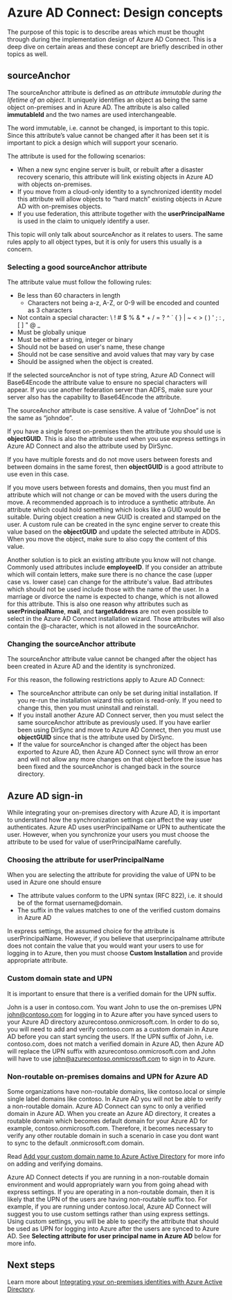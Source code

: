 <properties
   pageTitle="Azure AD Connect: Design concepts | Microsoft Azure"
   description="This topic details certain implementation design areas"
   services="active-directory"
   documentationCenter=""
   authors="AndKjell"
   manager="stevenpo"
   editor=""/>

<tags
   ms.service="active-directory"
   ms.devlang="na"
   ms.topic="article"
   ms.tgt_pltfrm="na"
   ms.workload="Identity"
   ms.date="04/20/2016"
   ms.author="andkjell"/>

# Azure AD Connect: Design concepts
The purpose of this topic is to describe areas which must be thought through during the implementation design of Azure AD Connect. This is a deep dive on certain areas and these concept are briefly described in other topics as well.

## sourceAnchor
The sourceAnchor attribute is defined as *an attribute immutable during the lifetime of an object*. It uniquely identifies an object as being the same object on-premises and in Azure AD. The attribute is also called **immutableId** and the two names are used interchangeable.

The word immutable, i.e. cannot be changed, is important to this topic. Since this attribute’s value cannot be changed after it has been set it is important to pick a design which will support your scenario.

The attribute is used for the following scenarios:

- When a new sync engine server is built, or rebuilt after a disaster recovery scenario, this attribute will link existing objects in Azure AD with objects on-premises.
- If you move from a cloud-only identity to a synchronized identity model this attribute will allow objects to “hard match” existing objects in Azure AD with on-premises objects.
- If you use federation, this attribute together with the **userPrincipalName** is used in the claim to uniquely identify a user.

This topic will only talk about sourceAnchor as it relates to users. The same rules apply to all object types, but it is only for users this usually is a concern.

### Selecting a good sourceAnchor attribute
The attribute value must follow the following rules:

- Be less than 60 characters in length
    - Characters not being a-z, A-Z, or 0-9 will be encoded and counted as 3 characters
- Not contain a special character: &#92; ! # $ % & * + / = ? ^ &#96; { } | ~ < > ( ) ' ; : , [ ] " @ _
- Must be globally unique
- Must be either a string, integer or binary
- Should not be based on user's name, these change
- Should not be case sensitive and avoid values that may vary by case
- Should be assigned when the object is created.

If the selected sourceAnchor is not of type string, Azure AD Connect will Base64Encode the attribute value to ensure no special characters will appear. If you use another federation server than ADFS, make sure your server also has the capability to Base64Encode the attribute.

The sourceAnchor attribute is case sensitive. A value of “JohnDoe” is not the same as “johndoe”.

If you have a single forest on-premises then the attribute you should use is **objectGUID**. This is also the attribute used when you use express settings in Azure AD Connect and also the attribute used by DirSync.

If you have multiple forests and do not move users between forests and between domains in the same forest, then **objectGUID** is a good attribute to use even in this case.

If you move users between forests and domains, then you must find an attribute which will not change or can be moved with the users during the move. A recommended approach is to introduce a synthetic attribute. An attribute which could hold something which looks like a GUID would be suitable. During object creation a new GUID is created and stamped on the user. A custom rule can be created in the sync engine server to create this value based on the **objectGUID** and update the selected attribute in ADDS. When you move the object, make sure to also copy the content of this value.

Another solution is to pick an existing attribute you know will not change. Commonly used attributes include **employeeID**. If you consider an attribute which will contain letters, make sure there is no chance the case (upper case vs. lower case) can change for the attribute's value. Bad attributes which should not be used include those with the name of the user. In a marriage or divorce the name is expected to change, which is not allowed for this attribute. This is also one reason why attributes such as **userPrincipalName**, **mail**, and **targetAddress** are not even possible to select in the Azure AD Connect installation wizard. Those attributes will also contain the @-character, which is not allowed in the sourceAnchor.

### Changing the sourceAnchor attribute
The sourceAnchor attribute value cannot be changed after the object has been created in Azure AD and the identity is synchronized.

For this reason, the following restrictions apply to Azure AD Connect:

- The sourceAnchor attribute can only be set during initial installation. If you re-run the installation wizard this option is read-only. If you need to change this, then you must uninstall and reinstall.
- If you install another Azure AD Connect server, then you must select the same sourceAnchor attribute as previously used. If you have earlier been using DirSync and move to Azure AD Connect, then you must use **objectGUID** since that is the attribute used by DirSync.
- If the value for sourceAnchor is changed after the object has been exported to Azure AD, then Azure AD Connect sync will throw an error and will not allow any more changes on that object before the issue has been fixed and the sourceAnchor is changed back in the source directory.

## Azure AD sign-in

While integrating your on-premises directory with Azure AD, it is important to understand how the synchronization settings can affect the way user authenticates. Azure AD uses userPrincipalName or UPN to authenticate the user. However, when you synchronize your users you must choose the attribute to be used for value of userPrincipalName carefully.

### Choosing the attribute for userPrincipalName

When you are selecting the attribute for providing the value of UPN to be used in Azure one should ensure

* The attribute values conform to the UPN syntax (RFC 822), i.e. it should be of the format username@domain.
* The suffix in the values matches to one of the verified custom domains in Azure AD

In express settings, the assumed choice for the attribute is userPrincipalName. However, if you believe that userprincipalname attribute does not contain the value that you would want your users to use for logging in to Azure, then you must choose **Custom Installation** and provide appropriate attribute.

### Custom domain state and UPN
It is important to ensure that there is a verified domain for the UPN suffix.

John is a user in contoso.com. You want John to use the on-premises UPN john@contoso.com for logging in to Azure after you have synced users to your Azure AD directory azurecontoso.onmicrosoft.com. In order to do so, you will need to add and verify contoso.com as a custom domain in Azure AD before you can start syncing the users. If the UPN suffix of John, i.e. contoso.com, does not match a verified domain in Azure AD, then Azure AD will replace the UPN suffix with azurecontoso.onmicrosoft.com and John will have to use john@azurecontoso.onmicrosoft.com to sign in to Azure.

### Non-routable on-premises domains and UPN for Azure AD
Some organizations have non-routable domains, like contoso.local or simple single label domains like contoso. In Azure AD you will not be able to verify a non-routable domain. Azure AD Connect can sync to only a verified domain in Azure AD. When you create an Azure AD directory, it creates a routable domain which becomes default domain for your Azure AD for example, contoso.onmicrosoft.com. Therefore, it becomes necessary to verify any other routable domain in such a scenario in case you dont want to sync to the default .onmicrosoft.com domain.

Read [Add your custom domain name to Azure Active Directory](active-directory-add-domain.md) for more info on adding and verifying domains.

Azure AD Connect detects if you are running in a non-routable domain environment and would appropriately warn you from going ahead with express settings. If you are operating in a non-routable domain, then it is likely that the UPN of the users are having non-routable suffix too. For example, if you are running under contoso.local, Azure AD Connect will suggest you to use custom settings rather than using express settings. Using custom settings, you will be able to specify the attribute that should be used as UPN for logging into Azure after the users are synced to Azure AD.
See **Selecting attribute for user principal name in Azure AD** below for more info.

## Next steps
Learn more about [Integrating your on-premises identities with Azure Active Directory](active-directory-aadconnect.md).
